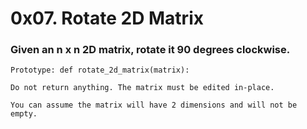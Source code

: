 # 0x07. Rotate 2D Matrix

### Given an n x n 2D matrix, rotate it 90 degrees clockwise.

    Prototype: def rotate_2d_matrix(matrix):

    Do not return anything. The matrix must be edited in-place.

    You can assume the matrix will have 2 dimensions and will not be empty.